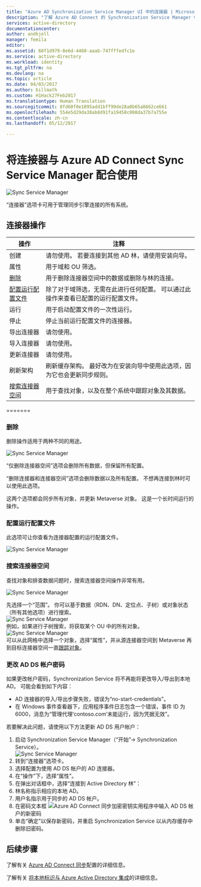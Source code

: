 ```yaml
---
title: "Azure AD Synchronization Service Manager UI 中的连接器 | Microsoft 文档"
description: "了解 Azure AD Connect 的 Synchronization Service Manager 中的“连接器”选项卡。"
services: active-directory
documentationcenter: 
author: andkjell
manager: femila
editor: 
ms.assetid: 60f1d979-8e6d-4460-aaab-747fffedfc1e
ms.service: active-directory
ms.workload: identity
ms.tgt_pltfrm: na
ms.devlang: na
ms.topic: article
ms.date: 04/03/2017
ms.author: billmath
ms.custom: H1Hack27Feb2017
ms.translationtype: Human Translation
ms.sourcegitcommit: 8fd60f0e1095add1bff99de28a0b65a8662ce661
ms.openlocfilehash: 554e5d29da38ab8d91fa19458c008da37b7a755e
ms.contentlocale: zh-cn
ms.lasthandoff: 05/12/2017

---
```

# <a name="using-connectors-with-the-azure-ad-connect-sync-service-manager"></a>将连接器与 Azure AD Connect Sync Service Manager 配合使用

![Sync Service Manager](./media/active-directory-aadconnectsync-service-manager-ui/connectors.png)

“连接器”选项卡可用于管理同步引擎连接的所有系统。

## <a name="connector-actions"></a>连接器操作
| 操作 | 注释 |
| --- | --- |
| 创建 |请勿使用。 若要连接到其他 AD 林，请使用安装向导。 |
| 属性 |用于域和 OU 筛选。 |
| [删除](#delete) |用于删除连接器空间中的数据或删除与林的连接。 |
| [配置运行配置文件](#configure-run-profiles) |除了对于域筛选，无需在此进行任何配置。 可以通过此操作来查看已配置的运行配置文件。 |
| 运行 |用于启动配置文件的一次性运行。 |
| 停止 |停止当前运行配置文件的连接器。 |
| 导出连接器 |请勿使用。 |
| 导入连接器 |请勿使用。 |
| 更新连接器 |请勿使用。 |
| 刷新架构 |刷新缓存架构。 最好改为在安装向导中使用此选项，因为它也会更新同步规则。 |
| [搜索连接器空间](#search-connector-space) |用于查找对象，以及在整个系统中跟踪对象及其数据。 |

=======
### <a name="delete"></a>删除
删除操作适用于两种不同的用途。  

![Sync Service Manager](./media/active-directory-aadconnectsync-service-manager-ui/connectordelete.png)

“仅删除连接器空间”选项会删除所有数据，但保留所有配置。

“删除连接器和连接器空间”选项会删除数据以及所有配置。 不想再连接到林时可以使用此选项。

这两个选项都会同步所有对象，并更新 Metaverse 对象。 这是一个长时间运行的操作。

### <a name="configure-run-profiles"></a>配置运行配置文件
此选项可让你查看为连接器配置的运行配置文件。

![Sync Service Manager](./media/active-directory-aadconnectsync-service-manager-ui/configurerunprofiles.png)

### <a name="search-connector-space"></a>搜索连接器空间
查找对象和排查数据问题时，搜索连接器空间操作非常有用。

![Sync Service Manager](./media/active-directory-aadconnectsync-service-manager-ui/cssearch.png)

先选择一个“范围”。 你可以基于数据（RDN、DN、定位点、子树）或对象状态（所有其他选项）进行搜索。  
![Sync Service Manager](./media/active-directory-aadconnectsync-service-manager-ui/cssearchscope.png)  
例如，如果进行子树搜索，将获取某个 OU 中的所有对象。  
![Sync Service Manager](./media/active-directory-aadconnectsync-service-manager-ui/cssearchsubtree.png)  
可以从此网格中选择一个对象，选择“属性”，并从源连接器空间到 Metaverse 再到目标连接器空间一直[跟踪对象](active-directory-aadconnectsync-troubleshoot-object-not-syncing.md)。

### <a name="changing-the-ad-ds-account-password"></a>更改 AD DS 帐户密码
如果更改帐户密码，Synchronization Service 将不再能将更改导入/导出到本地 AD。   可能会看到如下内容：

- AD 连接器的导入/导出步骤失败，错误为“no-start-credentials”。
- 在 Windows 事件查看器下，应用程序事件日志包含一个错误，事件 ID 为 6000，消息为“管理代理‘contoso.com’未能运行，因为凭据无效”。

若要解决此问题，请使用以下方法更新 AD DS 用户帐户：


1. 启动 Synchronization Service Manager（“开始”→ Synchronization Service）。
</br>![Sync Service Manager](./media/active-directory-aadconnectsync-service-manager-ui/startmenu.png)
2. 转到“连接器”选项卡。
3. 选择配置为使用 AD DS 帐户的 AD 连接器。
4. 在“操作”下，选择“属性”。
5. 在弹出对话框中，选择“连接到 Active Directory 林”：
6. 林名称指示相应的本地 AD。
7. 用户名指示用于同步的 AD DS 帐户。
8. 在密码文本框 ![Azure AD Connect 同步加密密钥实用程序](./media/active-directory-aadconnectsync-encryption-key/key6.png)中输入 AD DS 帐户的新密码
9. 单击“确定”以保存新密码，并重启 Synchronization Service 以从内存缓存中删除旧密码。


## <a name="next-steps"></a>后续步骤
了解有关 [Azure AD Connect 同步](active-directory-aadconnectsync-whatis.md)配置的详细信息。


了解有关 [将本地标识与 Azure Active Directory 集成](active-directory-aadconnect.md)的详细信息。


